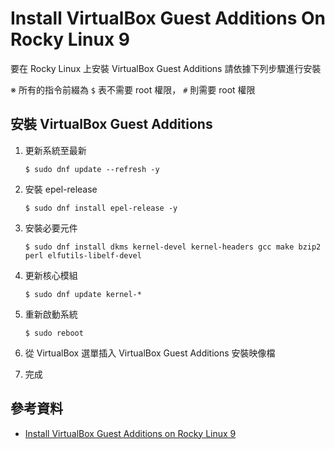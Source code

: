 # Install VirtualBox Guest Additions On Rocky Linux 9

要在 Rocky Linux 上安裝 VirtualBox Guest Additions 請依據下列步驟進行安裝

※ 所有的指令前綴為 `$` 表不需要 root 權限， `#` 則需要 root 權限

## 安裝 VirtualBox Guest Additions

1. 更新系統至最新

    ```console
    $ sudo dnf update --refresh -y
    ```

2. 安裝 epel-release

    ```console
    $ sudo dnf install epel-release -y
    ```

3. 安裝必要元件

    ```console
    $ sudo dnf install dkms kernel-devel kernel-headers gcc make bzip2 perl elfutils-libelf-devel
    ```

4. 更新核心模組

    ```console
    $ sudo dnf update kernel-*
    ```

5. 重新啟動系統

    ```console
    $ sudo reboot
    ```

6. 從 VirtualBox 選單插入 VirtualBox Guest Additions 安裝映像檔
7. 完成

## 參考資料

- [Install VirtualBox Guest Additions on Rocky Linux 9](https://kifarunix.com/install-virtualbox-guest-additions-on-rocky-linux-9/)
